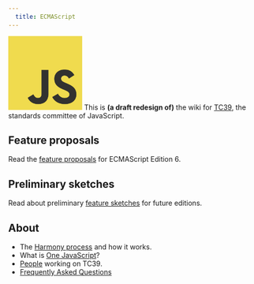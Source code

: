 ```yaml
---
  title: ECMAScript
---
```


<img class="logo" src="/public/images/js.jpg" width="150" height="150"/> This is **(a draft redesign of)** the wiki for [TC39](http://www.ecma-international.org/memento/TC39.htm), the standards committee of JavaScript.

## Feature proposals

Read the [feature proposals](/proposals) for ECMAScript Edition 6.

## Preliminary sketches

Read about preliminary [feature sketches](/sketches) for future editions.

## About

  * The [Harmony process](/about/harmony) and how it works.
  * What is [One JavaScript](/about/onejs)?
  * [People](/about/people) working on TC39.
  * [Frequently Asked Questions](/about/faq)